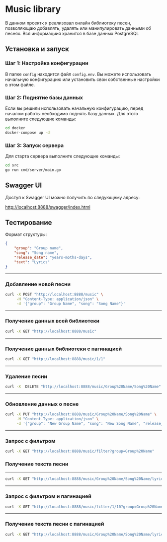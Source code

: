 # Music library

 В данном проектк я реализовал онлайн библиотеку песен, позволяющаю добавлять, удалять или манипулировать данными об песнях.
 Вся информациия хранится в базе данных PostgreSQL

## Установка и запуск

### Шаг 1: Настройка конфигурации

В папке `config` находится файл `config.env`. Вы можете использовать начальную конфигурацию или установить свои собственные настройки в этом файле.

### Шаг 2: Поднятие базы данных

Если вы решили использовать начальную конфигурацию, перед началом работы необходимо поднять базу данных. Для этого выполните следующие команды:

```bash
cd docker
docker-compose up -d
```

### Шаг 3: Запуск сервера

Для старта сервера выполните следующие команды:

```bash
cd src
go run cmd/server/main.go
```

## Swagger UI

Доступ к Swagger UI можно получить по следующему адресу:

[http://localhost:8888/swagger/index.html](http://localhost:8888/swagger/index.html)

## Тестирование

Формат структуры:
```json
{
    "group": "Group name",
    "song": "Song name",
    "release_date": "years-moths-days",
    "text": "Lyrics"
}
```

---
### Добавление новой песни

```bash
curl -X POST "http://localhost:8888/music" \
     -H "Content-Type: application/json" \
     -d '{"group": "Group Name", "song": "Song Name"}'
```
---
### Получение данных всей библиотеки

```bash
curl -X GET "http://localhost:8888/music"
```
---
### Получение данных библиотеки с пагинацией 

```bash
curl -X GET "http://localhost:8888/music/1/1"
```
---
### Удаление песни

```bash
curl -X  DELETE "http://localhost:8888/music/Group%20Name/Song%20Name"
```
---
### Обновление данных о песне

```bash
curl -X PUT "http://localhost:8888/music/Group%20Name/Song%20Name" \
     -H "Content-Type: application/json" \
     -d '{"group": "New Group Name", "song": "New Song Name", "release_date": "2022-3-3", "text": "I wanna rock"}'
```
---
### Запрос с фильтром

```bash
curl -X GET "http://localhost:8888/music/filter?group=Group%20Name" 
```

### Получение текста песни
---
```bash
curl -X GET "http://localhost:8888/music/Group%20Name/Song%20Name/lyrics"
```
---
### Запрос с фильтром и пагинацией

```bash
curl -X GET "http://localhost:8888/music/filter/1/10?group=Group%20Name" 
```
---
### Получение текста песни с пагинацией

```bash
curl -X GET "http://localhost:8888/music/Group%20Name/Song%20Name/lyrics/1/10"
```
